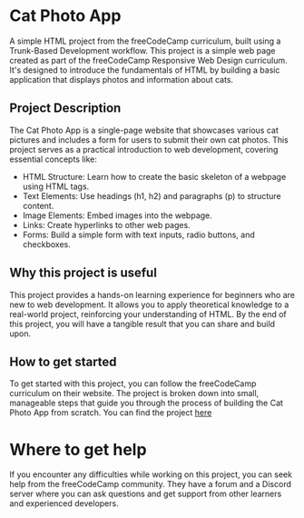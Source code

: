 # Cat Photo App
A simple HTML project from the freeCodeCamp curriculum, built using a Trunk-Based Development workflow. This project is a simple web page created as part of the freeCodeCamp Responsive Web Design curriculum. It's designed to introduce the fundamentals of HTML by building a basic application that displays photos and information about cats.

## Project Description
The Cat Photo App is a single-page website that showcases various cat pictures and includes a form for users to submit their own cat photos. This project serves as a practical introduction to web development, covering essential concepts like:
- HTML Structure: Learn how to create the basic skeleton of a webpage using HTML tags.
- Text Elements: Use headings (h1, h2) and paragraphs (p) to structure content.
- Image Elements: Embed images into the webpage.
- Links: Create hyperlinks to other web pages.
- Forms: Build a simple form with text inputs, radio buttons, and checkboxes.

## Why this project is useful
This project provides a hands-on learning experience for beginners who are new to web development. It allows you to apply theoretical knowledge to a real-world project, reinforcing your understanding of HTML. By the end of this project, you will have a tangible result that you can share and build upon.

## How to get started
To get started with this project, you can follow the freeCodeCamp curriculum on their website. The project is broken down into small, manageable steps that guide you through the process of building the Cat Photo App from scratch. You can find the project [here](https://www.freecodecamp.org/learn/2022/responsive-web-design/)

# Where to get help
If you encounter any difficulties while working on this project, you can seek help from the freeCodeCamp community. They have a forum and a Discord server where you can ask questions and get support from other learners and experienced developers.